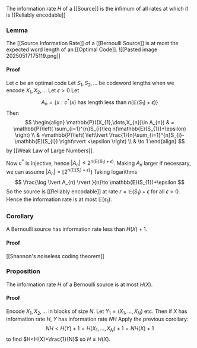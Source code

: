 The information rate $H$ of a [[Source]] is the infimum of all rates at which it is [[Reliably encodable]]
### Lemma
The [[Source Information Rate]] of a [[Bernoulli Source]] is at most the expected word length of an [[Optimal Code]].
![[Pasted image 20250517175119.png]]
#### Proof
Let $c$ be an optimal code
Let $S_{1},S_{2},\dots$ be codeword lengths when we encode $X_{1},X_{2},\dots$
Let $\epsilon>0$
Let 
$$
A_{n}=\{ x : c^{*}(x) \text{ has length less than }n(\mathbb{E}(S_{1})+\epsilon) \}
$$
Then
$$
\begin{align}
\mathbb{P}((X_{1},\dots,X_{n})\in A_{n})  &  = \mathbb{P}\left( \sum_{i=1}^{n}S_{i}\leq n(\mathbb{E}(S_{1})+\epsilon) \right) \\
 & =\mathbb{P}\left( \left\lvert  \frac{1}{n}\sum_{i=1}^{n}S_{i}-\mathbb{E}(S_{i})  \right\rvert <\epsilon \right) \\
 & \to 1 
\end{align}
$$
by [[Weak Law of Large Numbers]].

Now $c^{*}$ is injective, hence $\lvert A_{n} \rvert\leq 2^{n(\mathbb{E}(S_{1})+\epsilon)}$. 
Making $A_{n}$ larger if necessary, we can assume $\lvert A_{n} \rvert=\lfloor 2^{n(\mathbb{E}(S_{i})+\epsilon)} \rfloor$
Taking logarithms 
$$
\frac{\log \lvert A_{n} \rvert }{n}\to \mathbb{E}(S_{1})+\epsilon
$$
So the source is [[Reliably encodable]] at rate $r=\mathbb{E}(S_{1})+\epsilon$ for all $\epsilon>0$. 
Hence the information rate is at most $\mathbb{E}(s_{1})$.
### Corollary
A Bernoulli source has information rate less than $H(X)+1$.
#### Proof
[[Shannon's noiseless coding theorem]]
### Proposition
The information rate $H$ of a Bernoulli source is at most $H(X)$. 
#### Proof
Encode $X_{1},X_{2},\dots$ in blocks of size $N$. Let $Y_{1}=(X_{1},\dots,X_{N})$ etc. 
Then if $X$ has information rate $H$, $Y$ has information rate $NH$
Apply the previous corollary:
$$
NH<H(Y)+1=H(X_{1},\dots,X_{N})+1=NH(X)+1
$$
to find $H<H(X)+\frac{1}{N}$ so $H\leq H(X)$.